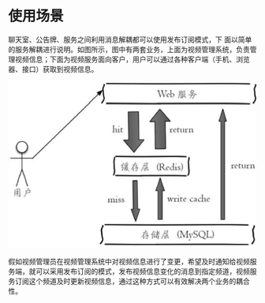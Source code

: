 # 使用场景

聊天室、公告牌、服务之间利用消息解耦都可以使用发布订阅模式，下 面以简单的服务解耦进行说明。如图所示，图中有两套业务，上面为视频管理系统，负责管理视频信息；下面为视频服务面向客户，用户可以通过各种客户端（手机、浏览器、接口）获取到视频信息。

![](../../.gitbook/assets/image%20%2842%29.png)

假如视频管理员在视频管理系统中对视频信息进行了变更，希望及时通知给视频服务端，就可以采用发布订阅的模式，发布视频信息变化的消息到指定频道，视频服务订阅这个频道及时更新视频信息，通过这种方式可以有效解决两个业务的耦合性。

